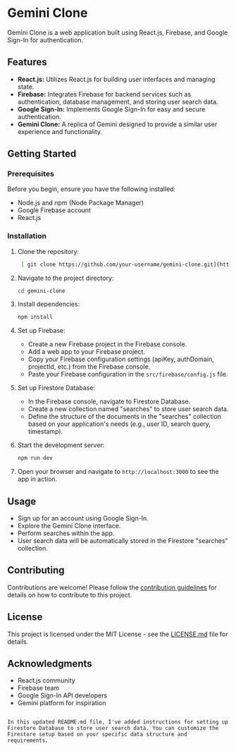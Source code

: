 
# Gemini Clone

Gemini Clone is a web application built using React.js, Firebase, and Google Sign-In for authentication.

## Features

- **React.js:** Utilizes React.js for building user interfaces and managing state.
- **Firebase:** Integrates Firebase for backend services such as authentication, database management, and storing user search data.
- **Google Sign-In:** Implements Google Sign-In for easy and secure authentication.
- **Gemini Clone:** A replica of Gemini designed to provide a similar user experience and functionality.

## Getting Started

### Prerequisites

Before you begin, ensure you have the following installed:

- Node.js and npm (Node Package Manager)
- Google Firebase account
- React.js

### Installation

1. Clone the repository:
   ```bash
    [ git clone https://github.com/your-username/gemini-clone.git](https://github.com/kamlesh-Sahani/Gemini_clone_Full_Stack.git)
   ```

2. Navigate to the project directory:
   ```bash
   cd gemini-clone
   ```

3. Install dependencies:
   ```bash
   npm install
   ```

4. Set up Firebase:
   - Create a new Firebase project in the Firebase console.
   - Add a web app to your Firebase project.
   - Copy your Firebase configuration settings (apiKey, authDomain, projectId, etc.) from the Firebase console.
   - Paste your Firebase configuration in the `src/firebase/config.js` file.

5. Set up Firestore Database:
   - In the Firebase console, navigate to Firestore Database.
   - Create a new collection named "searches" to store user search data.
   - Define the structure of the documents in the "searches" collection based on your application's needs (e.g., user ID, search query, timestamp).

6. Start the development server:
   ```bash
   npm run dev
   ```

7. Open your browser and navigate to `http://localhost:3000` to see the app in action.

## Usage

- Sign up for an account using Google Sign-In.
- Explore the Gemini Clone interface.
- Perform searches within the app.
- User search data will be automatically stored in the Firestore "searches" collection.

## Contributing

Contributions are welcome! Please follow the [contribution guidelines](CONTRIBUTING.md) for details on how to contribute to this project.

## License

This project is licensed under the MIT License - see the [LICENSE.md](LICENSE.md) file for details.

## Acknowledgments

- React.js community
- Firebase team
- Google Sign-In API developers
- Gemini platform for inspiration
```

In this updated README.md file, I've added instructions for setting up Firestore Database to store user search data. You can customize the Firestore setup based on your specific data structure and requirements.
